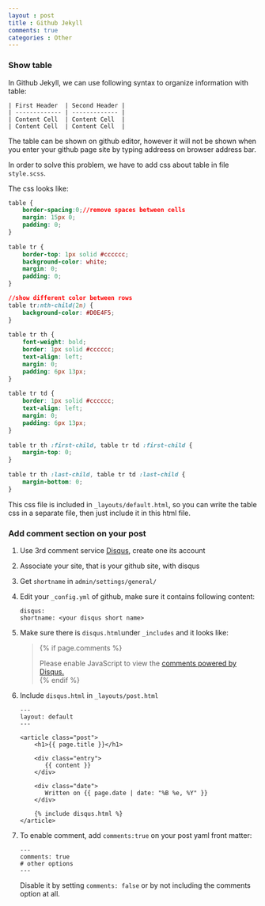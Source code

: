 ```yaml
---
layout : post
title : Github Jekyll
comments: true
categories : Other
---
```


### Show table

  In Github Jekyll, we can use following syntax to organize information with table:

```
| First Header  | Second Header |
| ------------- | ------------- |
| Content Cell  | Content Cell  |
| Content Cell  | Content Cell  |
```

  The table can be shown on github editor, however it will not be shown when you enter your github page site by typing addreess on browser address bar.

  In order to solve this problem, we have to add css about table in file `style.scss`.

  The css looks like:

```CSS
table {
    border-spacing:0;//remove spaces between cells
    margin: 15px 0;
    padding: 0; 
}
  
table tr {
    border-top: 1px solid #cccccc;
    background-color: white;
    margin: 0;
    padding: 0; 
}

//show different color between rows
table tr:nth-child(2n) {
    background-color: #D0E4F5; 
}
    
table tr th {
    font-weight: bold;
    border: 1px solid #cccccc;
    text-align: left;
    margin: 0;
    padding: 6px 13px; 
}
    
table tr td {
    border: 1px solid #cccccc;
    text-align: left;
    margin: 0;
    padding: 6px 13px; 
}
    
table tr th :first-child, table tr td :first-child {
    margin-top: 0; 
}
    
table tr th :last-child, table tr td :last-child {
    margin-bottom: 0; 
}
```

  This css file is included in `_layouts/default.html`, so you can write the table css in a separate file, then just include it in this html file.

### Add comment section on your post

  1. Use 3rd comment service [Disqus](https://disqus.com), create one its account
  2. Associate your site, that is your github site, with disqus
  3. Get `shortname` in `admin/settings/general/`
  4. Edit your `_config.yml` of github, make sure it contains following content:
  
     ```
     disqus:
     shortname: <your disqus short name>
     ```
     
  5. Make sure there is `disqus.html`under `_includes` and it looks like:
  
     > {% if page.comments %}
     > <div class="comments">
     > <div id="disqus_thread"></div>
     > <script type="text/javascript">
     > var disqus_shortname = '{{ site.disqus.shortname }}';
     > (function() {
     > var dsq = document.createElement('script'); dsq.type = 'text/javascript'; dsq.async = true;
     > dsq.src = '//' + disqus_shortname + '.disqus.com/embed.js';
     > (document.getElementsByTagName('head')[0] || document.getElementsByTagName('body')[0]).appendChild(dsq);
     > })();
     > </script>
     > <noscript>Please enable JavaScript to view the <a href="http://disqus.com/?ref_noscript">comments powered by Disqus.
     > </a></noscript>
     > </div>
     > {% endif %}
    
  6. Include `disqus.html` in `_layouts/post.html`
  
     ```
     ---
     layout: default
     ---

     <article class="post">
         <h1>{{ page.title }}</h1>

         <div class="entry">
            {{ content }}
         </div>

         <div class="date">
            Written on {{ page.date | date: "%B %e, %Y" }}
         </div>

         {% include disqus.html %}
     </article>
     ```
     
   7. To enable comment, add `comments:true` on your post yaml front matter:
   
      ```
      ---
      comments: true
      # other options
      ---
      ```
      
      Disable it by setting `comments: false` or by not including the comments option at all.
